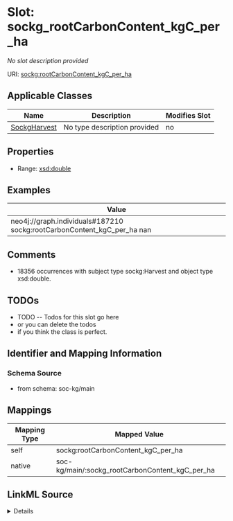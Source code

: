 

# Slot: sockg_rootCarbonContent_kgC_per_ha


_No slot description provided_





URI: [sockg:rootCarbonContent_kgC_per_ha](http://www.semanticweb.org/sockg/ontologies/2024/0/soil-carbon-ontology/rootCarbonContent_kgC_per_ha)



<!-- no inheritance hierarchy -->





## Applicable Classes

| Name | Description | Modifies Slot |
| --- | --- | --- |
| [SockgHarvest](../classes/SockgHarvest.md) | No type description provided |  no  |







## Properties

* Range: [xsd:double](http://www.w3.org/2001/XMLSchema#double)






## Examples

| Value |
| --- |
| neo4j://graph.individuals#187210 sockg:rootCarbonContent_kgC_per_ha nan |

## Comments

* 18356 occurrences with subject type sockg:Harvest and object type xsd:double.

## TODOs

* TODO -- Todos for this slot go here
* or you can delete the todos
* if you think the class is perfect.

## Identifier and Mapping Information







### Schema Source


* from schema: soc-kg/main




## Mappings

| Mapping Type | Mapped Value |
| ---  | ---  |
| self | sockg:rootCarbonContent_kgC_per_ha |
| native | soc-kg/main/:sockg_rootCarbonContent_kgC_per_ha |




## LinkML Source

<details>
```yaml
name: sockg_rootCarbonContent_kgC_per_ha
description: No slot description provided
todos:
- TODO -- Todos for this slot go here
- or you can delete the todos
- if you think the class is perfect.
comments:
- 18356 occurrences with subject type sockg:Harvest and object type xsd:double.
examples:
- value: neo4j://graph.individuals#187210 sockg:rootCarbonContent_kgC_per_ha nan
from_schema: soc-kg/main
rank: 1000
slot_uri: sockg:rootCarbonContent_kgC_per_ha
alias: sockg_rootCarbonContent_kgC_per_ha
domain_of:
- sockg_Harvest
range: double

```
</details>